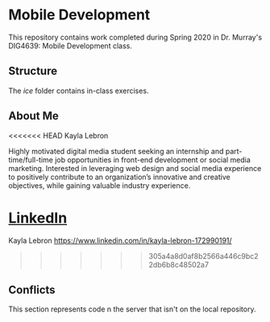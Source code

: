 # Mobile Development
This repository contains work completed during Spring 2020 in Dr. Murray's DIG4639: Mobile Development class.

## Structure
The *ice* folder contains in-class exercises. 

## About Me
<<<<<<< HEAD
Kayla Lebron

Highly motivated digital media student seeking an internship and part-time/full-time job opportunities in front-end development or social media marketing. Interested in leveraging web design and social media experience to positively contribute to an organization’s innovative and creative objectives, while gaining valuable industry experience. 

[LinkedIn](https://www.linkedin.com/in/kayla-lebron-172990191/)
=======
Kayla Lebron https://www.linkedin.com/in/kayla-lebron-172990191/ 
>>>>>>> 305a4a8d0af8b2566a446c9bc22db6b8c48502a7

## Conflicts

This section represents code n the server that isn't on the local repository.
